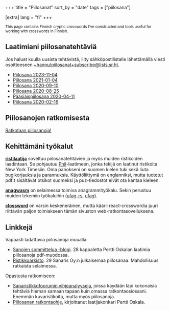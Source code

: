 +++
title = "Piilosanat"
sort_by = "date"
tags = ["piilosana"]

[extra]
lang = "fi"
+++

<small>This page contains Finnish cryptic crosswords I've constructed and tools useful for working with crosswords in Finnish.</small>

<!--more-->

## Laatimiani piilosanatehtäviä

Jos haluat kuulla uusista tehtävistä, liity sähköpostilistalle lähettämällä viesti osoitteeseen [~hannu/piilosanat+subscribe@lists.sr.ht](mailto:~hannu/piilosanat+subscribe@lists.sr.ht).

- [Piilosana 2023-11-04](@/piilosanat/ratkotaan/8.md)
- [Piilosana 2021-01-04](@/piilosanat/ratkotaan/7.md)
- [Piilosana 2020-09-10](@/piilosanat/ratkotaan/6.md)
- [Piilosana 2020-08-25](@/piilosanat/ratkotaan/5.md)
- [Pääsiäispiilosana 2020-04-11](@/piilosanat/ratkotaan/4.md)
- [Piilosana 2020-02-16](@/piilosanat/ratkotaan/3.md)

## Piilosanojen ratkomisesta

[Ratkotaan piilosanoja!](@/piilosanat/ratkotaan/_index.md)

## Kehittämäni työkalut

[**ristilaatija**](http://dancek.github.io/ristilaatija/) soveltuu piilosanatehtävien ja myös muiden ristikoiden laadintaan. Se pohjautuu [Phil](http://www.keiranking.com/phil/)-laatimeen, jonka tekijä on laatinut ristikoita New York Timesiin. Oma panokseni on suomen kielen tuki sekä liuta bugikorjauksia ja parannuksia. Käyttöliittymä on englanniksi, mutta tuotetut pdf:t sisältävät otsikot suomeksi ja puz-tiedostot eivät ota kantaa kieleen.

[**anagwasm**](https://dancek.github.io/anagwasm/) on selaimessa toimiva anagrammityökalu. Sekin perustuu muiden tekemiin työkaluihin ([ufag-rs](https://github.com/Detegr/ufag-rs), [ufag](https://github.com/sliedes/ufag)).

[**clossword**](https://github.com/dancek/clossword) on varsin keskeneräinen, mutta käärii react-crosswordia juuri riittävän paljon toimiakseen tämän sivuston web-ratkontasovelluksena.

## Linkkejä

Vapaasti ladattavia piilosanoja muualla:

- [Sanojen sommittelua -blogi](https://sanojensommittelua.wordpress.com/). 28 kappaletta Pertti Oskalan laatimia piilosanoja pdf-muodossa.
- [Ristikkoarkisto](http://sanaristikot.net/ristikot/?p=arkisto). 29 Sanaris Oy:n julkaisemaa piilosanaa. Mahdollisuus ratkaista selaimessa.

Opastusta ratkomiseen:

- [Sanaristikkofoorumin vihjeanalyyseja](https://www.sanaristikkofoorumi.net/wordpress/ristikot/vihjeanalyysit/), joissa käydään läpi kokonaisia tehtäviä hieman samaan tapaan kuin omassa ratkontaosiossani. Enemmän kuvaristikoita, mutta myös piilosanoja.
- [Piilosanan ratkontaohje](https://sanojensommittelua.wordpress.com/piilosanan-ratkontaohje/), kirjoittanut laatijakonkari Pertti Oskala.
